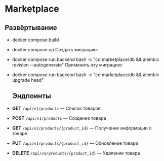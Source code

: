 # Marketplace

  ##  Развёртывание
- docker compose build
- docker compose up
  Создать миграцию:
- docker compose run backend bash -c "cd marketplace/db && alembic revision --autogenerate"
  Применить эту миграцию:
- docker compose run backend bash -c "cd marketplace/db && alembic upgrade head"

  ## Эндпоинты

- **GET** `/api/v1/products` — Список товаров
- **POST** `/api/v1/products` — Создание товара
- **GET** `/api/v1/products/{product_id}` — Получение информации о товаре
- **PUT** `/api/v1/products/{product_id}` — Обновление товара
- **DELETE** `/api/v1/products/{product_id}` — Удаление товара
